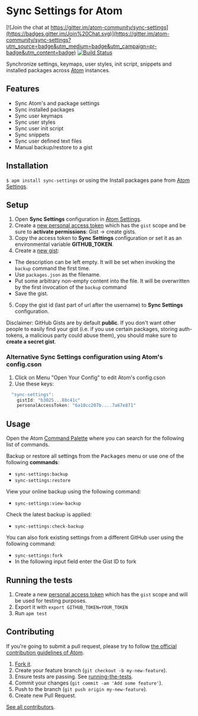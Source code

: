 # Sync Settings for Atom

[![Join the chat at https://gitter.im/atom-community/sync-settings](https://badges.gitter.im/Join%20Chat.svg)](https://gitter.im/atom-community/sync-settings?utm_source=badge&utm_medium=badge&utm_campaign=pr-badge&utm_content=badge)
[![Build Status](https://travis-ci.org/atom-community/sync-settings.svg?branch=master)](https://travis-ci.org/atom-community/sync-settings)

Synchronize settings, keymaps, user styles, init script, snippets and installed packages across [Atom](http://atom.io) instances.

## Features
* Sync Atom's and package settings
* Sync installed packages
* Sync user keymaps
* Sync user styles
* Sync user init script
* Sync snippets
* Sync user defined text files
* Manual backup/restore to a gist

## Installation

`$ apm install sync-settings` or using the Install packages pane from [Atom Settings](atom://config).

## Setup

1. Open **Sync Settings** configuration in [Atom Settings](atom://config).
2. Create a [new personal access token](https://github.com/settings/tokens/new) which has the `gist` scope and be sure to **activate permissions**: Gist -> create gists.
3. Copy the access token to **Sync Settings** configuration or set it as an environmental variable **GITHUB_TOKEN**.
4. Create a [new gist](https://gist.github.com/):

  - The description can be left empty. It will be set when invoking the `backup` command the first time.
  - Use `packages.json` as the filename.
  - Put some arbitrary non-empty content into the file. It will be overwritten by the first invocation of the `backup` command
  - Save the gist.

5. Copy the gist id (last part of url after the username) to **Sync Settings** configuration.

Disclaimer: GitHub Gists are by default **public**. If you don't want other people to easily find your gist (i.e. if you use certain packages, storing auth-tokens, a malicious party could abuse them), you should make sure to **create a secret gist**.

### Alternative **Sync Settings** configuration using Atom's config.cson

1. Click on Menu "Open Your Config" to edit Atom's config.cson
2. Use these keys:

```js
  "sync-settings":
    gistId: "b3025...88c41c"
    personalAccessToken: "6a10cc207b....7a67e871"
```

## Usage

Open the Atom [Command Palette](https://github.com/atom/command-palette) where you can search for the following list of commands.

Backup or restore all settings from the <kbd>Packages</kbd> menu or use one of the following **commands**:
* `sync-settings:backup`
* `sync-settings:restore`

View your online backup using the following command:
* `sync-settings:view-backup`

Check the latest backup is applied:
* `sync-settings:check-backup`

You can also fork existing settings from a different GitHub user using the following command:
* `sync-settings:fork`
* In the following input field enter the Gist ID to fork

## Running the tests

1. Create a new [personal access token](https://github.com/settings/tokens/new) which has the `gist` scope and will be used for testing purposes.
2. Export it with `export GITHUB_TOKEN=YOUR_TOKEN`
3. Run `apm test`

## Contributing

If you're going to submit a pull request, please try to follow
[the official contribution guidelines of Atom](https://atom.io/docs/latest/contributing).

1. [Fork it](https://github.com/atom-community/sync-settings/).
2. Create your feature branch (`git checkout -b my-new-feature`).
3. Ensure tests are passing. See [running-the-tests](https://github.com/atom-community/sync-settings#running-the-tests).
4. Commit your changes (`git commit -am 'Add some feature'`).
5. Push to the branch (`git push origin my-new-feature`).
6. Create new Pull Request.

[See all contributors](https://github.com/atom-community/sync-settings/graphs/contributors).

